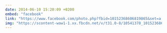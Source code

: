 ```yaml
---
date: 2014-06-10 15:20:09 +0200
embed: "facebook"
link: "https://www.facebook.com/photo.php?fbid=10152368606819865&set=a.10150382045299865.355740.580174864&type=3&theater"
img: "https://scontent-waw1-1.xx.fbcdn.net/v/t31.0-8/10541378_10152368606819865_6520997169891654898_o.jpg?oh=9a11c5cb46b65f51cd2c4939a9507c11&oe=5953EBC1"
---
```

